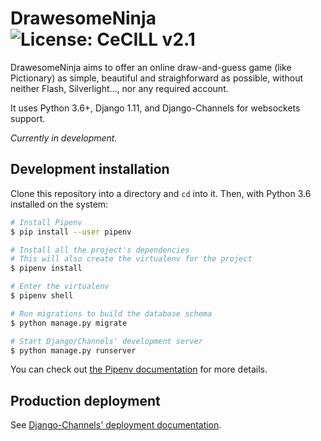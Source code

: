 # DrawesomeNinja ![License: CeCILL v2.1](https://img.shields.io/badge/license-CeCILL%20v2.1-blue.svg)

DrawesomeNinja aims to offer an online draw-and-guess game (like Pictionary) as simple, beautiful and straighforward as possible, without neither Flash, Silverlight…, nor any required account.

It uses Python 3.6+, Django 1.11, and Django-Channels for websockets support.

_Currently in development._

## Development installation

Clone this repository into a directory and `cd` into it. Then, with Python 3.6 installed on the system:

```bash
# Install Pipenv
$ pip install --user pipenv

# Install all the project's dependencies
# This will also create the virtualenv for the project
$ pipenv install

# Enter the virtualenv
$ pipenv shell

# Run migrations to build the database schema
$ python manage.py migrate

# Start Django/Channels' development server
$ python manage.py runserver
```

You can check out [the Pipenv documentation](https://docs.pipenv.org/) for more details.

## Production deployment

See [Django-Channels' deployment documentation](https://channels.readthedocs.io/en/stable/deploying.html).